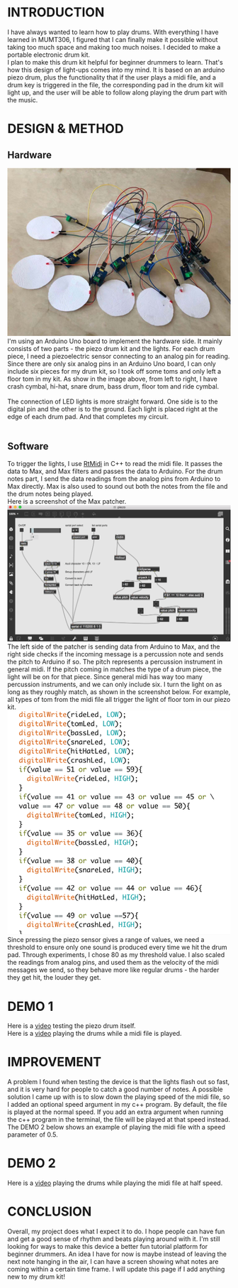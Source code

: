 # INTRODUCTION

I have always wanted to learn how to play drums. With everything I have learned in MUMT306, I figured that I can finally make it possible without taking too much space and making too much noises. I decided to make a portable electronic drum kit. <br />
I plan to make this drum kit helpful for beginner drummers to learn. That's how this design of light-ups comes into my mind. It is based on an arduino piezo drum, plus the functionality that if the user plays a midi file, and a drum key is triggered in the file, the corresponding pad in the drum kit will light up, and the user will be able to follow along playing the drum part with the music.<br />

# DESIGN & METHOD 
## Hardware
![drumkit](media/arduino_piezo_drum_kit.jpeg)
I'm using an Arduino Uno board to implement the hardware side. It mainly consists of two parts - the piezo drum kit and the lights. For each drum piece, I need a piezoelectric sensor connecting to an analog pin for reading. Since there are only six analog pins in an Arduino Uno board, I can only include six pieces for my drum kit, so I took off some toms and only left a floor tom in my kit. As show in the image above, from left to right, I have crash cymbal, hi-hat, snare drum, bass drum, floor tom and ride cymbal. <br /><br /> 
The connection of LED lights is more straight forward. One side is to the digital pin and the other is to the ground. Each light is placed right at the edge of each drum pad. And that completes my circuit. <br /><br />
## Software
To trigger the lights, I use [RtMidi](https://www.music.mcgill.ca/~gary/rtmidi/) in C++ to read the midi file. It passes the data to Max, and Max filters and passes the data to Arduino. For the drum notes part, I send the data readings from the analog pins from Arduino to Max directly. Max is also used to sound out both the notes from the file and the drum notes being played.<br /> 
Here is a screenshot of the Max patcher.<br />
![patcher](media/piezo_patcher.png)
The left side of the patcher is sending data from Arduino to Max, and the right side checks if the incoming message is a percussion note and sends the pitch to Arduino if so. The pitch represents a percussion instrument in general midi. If the pitch coming in matches the type of a drum piece, the light will be on for that piece. Since general midi has way too many percussion instruments, and we can only include six. I turn the light on as long as they roughly match, as shown in the screenshot below. For example, all types of tom from the midi file all trigger the light of floor tom in our piezo kit.
![light](media/arduino_light_on.png)
Since pressing the piezo sensor gives a range of values, we need a threshold to ensure only one sound is produced every time we hit the drum pad. Through experiments, I chose 80 as my threshold value. I also scaled the readings from analog pins, and used them as the velocity of the midi messages we send, so they behave more like regular drums - the harder they get hit, the louder they get.
# DEMO 1
Here is a [video](https://youtu.be/JguaIu-2GNw) testing the piezo drum itself.<br />
Here is a [video](https://youtu.be/OgUzo6It5Sk) playing the drums while a midi file is played.

# IMPROVEMENT
A problem I found when testing the device is that the lights flash out so fast, and it is very hard for people to catch a good number of notes. A possible solution I came up with is to slow down the playing speed of the midi file, so I added an optional speed argument in my c++ program. By default, the file is played at the normal speed. If you add an extra argument when running the c++ program in the terminal, the file will be played at that speed instead. The DEMO 2 below shows an example of playing the midi file with a speed parameter of 0.5.
# DEMO 2
Here is a [video](https://youtu.be/Vw5fl9Twc7Q) playing the drums while playing the midi file at half speed.


# CONCLUSION
Overall, my project does what I expect it to do. I hope people can have fun and get a good sense of rhythm and beats playing around with it. I'm still looking for ways to make this device a better fun tutorial platform for beginner drummers. An idea I have for now is maybe instead of leaving the next note hanging in the air, I can have a screen showing what notes are coming within a certain time frame. I will update this page if I add anything new to my drum kit!

